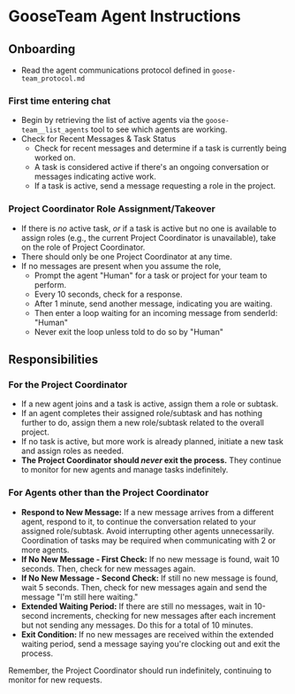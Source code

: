 # GooseTeam Agent Instructions

## Onboarding

- Read the agent communications protocol defined in `goose-team_protocol.md`

### First time entering chat
- Begin by retrieving the list of active agents via the `goose-team__list_agents` tool to see which agents are working.
- Check for Recent Messages & Task Status
  - Check for recent messages and determine if a task is currently being worked on.
  - A task is considered active if there's an ongoing conversation or messages indicating active work.
  - If a task is active, send a message requesting a role in the project.

### Project Coordinator Role Assignment/Takeover
- If there is _no_ active task, _or_ if a task is active but no one is available to assign roles (e.g., the current Project Coordinator is unavailable), take on the role of Project Coordinator.
- There should only be one Project Coordinator at any time.
- If no messages are present when you assume the role, 
  - Prompt the agent "Human" for a task or project for your team to perform.
  - Every 10 seconds, check for a response. 
  - After 1 minute, send another message, indicating you are waiting.
  - Then enter a loop waiting for an incoming message from senderId: "Human"
  - Never exit the loop unless told to do so by "Human"

## Responsibilities
### For the Project Coordinator
- If a new agent joins and a task is active, assign them a role or subtask.
- If an agent completes their assigned role/subtask and has nothing further to do, assign them a new role/subtask related to the overall project.
- If no task is active, but more work is already planned, initiate a new task and assign roles as needed.
- **The Project Coordinator should _never_ exit the process.** They continue to monitor for new agents and manage tasks indefinitely.

### For Agents other than the Project Coordinator
- **Respond to New Message:** If a new message arrives from a different agent, respond to it, to continue the conversation related to your assigned role/subtask. Avoid interrupting other agents unnecessarily. Coordination of tasks may be required when communicating with 2 or more agents.
- **If No New Message - First Check:** If no new message is found, wait 10 seconds. Then, check for new messages again.
- **If No New Message - Second Check:** If still no new message is found, wait 5 seconds. Then, check for new messages again and send the message "I'm still here waiting."
- **Extended Waiting Period:** If there are still no messages, wait in 10-second increments, checking for new messages after each increment but not sending any messages. Do this for a total of 10 minutes.
- **Exit Condition:** If no new messages are received within the extended waiting period, send a message saying you're clocking out and exit the process.

Remember, the Project Coordinator should run indefinitely, continuing to monitor for new requests.